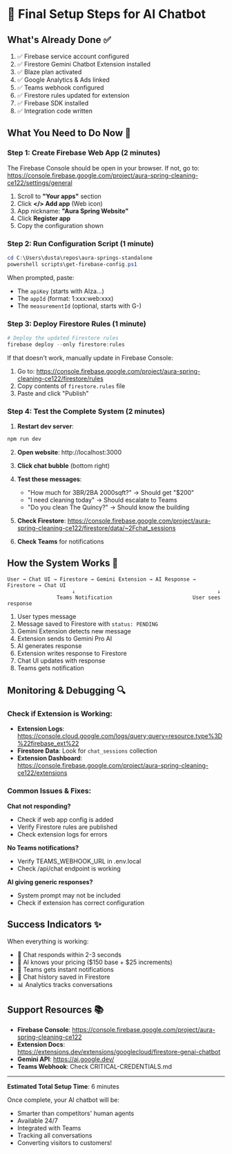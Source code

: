 # 🚀 Final Setup Steps for AI Chatbot

## What's Already Done ✅
1. ✅ Firebase service account configured
2. ✅ Firestore Gemini Chatbot Extension installed
3. ✅ Blaze plan activated
4. ✅ Google Analytics & Ads linked
5. ✅ Teams webhook configured
6. ✅ Firestore rules updated for extension
7. ✅ Firebase SDK installed
8. ✅ Integration code written

## What You Need to Do Now 🔧

### Step 1: Create Firebase Web App (2 minutes)
The Firebase Console should be open in your browser. If not, go to:
https://console.firebase.google.com/project/aura-spring-cleaning-ce122/settings/general

1. Scroll to **"Your apps"** section
2. Click **</> Add app** (Web icon)
3. App nickname: **"Aura Spring Website"**
4. Click **Register app**
5. Copy the configuration shown

### Step 2: Run Configuration Script (1 minute)
```powershell
cd C:\Users\dusta\repos\aura-springs-standalone
powershell scripts\get-firebase-config.ps1
```

When prompted, paste:
- The `apiKey` (starts with AIza...)
- The `appId` (format: 1:xxx:web:xxx)
- The `measurementId` (optional, starts with G-)

### Step 3: Deploy Firestore Rules (1 minute)
```powershell
# Deploy the updated Firestore rules
firebase deploy --only firestore:rules
```

If that doesn't work, manually update in Firebase Console:
1. Go to: https://console.firebase.google.com/project/aura-spring-cleaning-ce122/firestore/rules
2. Copy contents of `firestore.rules` file
3. Paste and click "Publish"

### Step 4: Test the Complete System (2 minutes)

1. **Restart dev server**:
```bash
npm run dev
```

2. **Open website**: http://localhost:3000

3. **Click chat bubble** (bottom right)

4. **Test these messages**:
   - "How much for 3BR/2BA 2000sqft?" → Should get "$200"
   - "I need cleaning today" → Should escalate to Teams
   - "Do you clean The Quincy?" → Should know the building

5. **Check Firestore**: 
   https://console.firebase.google.com/project/aura-spring-cleaning-ce122/firestore/data/~2Fchat_sessions

6. **Check Teams** for notifications

## How the System Works 🔄

```mermaid
User → Chat UI → Firestore → Gemini Extension → AI Response → Firestore → Chat UI
                     ↓                                              ↓
                Teams Notification                          User sees response
```

1. User types message
2. Message saved to Firestore with `status: PENDING`
3. Gemini Extension detects new message
4. Extension sends to Gemini Pro AI
5. AI generates response
6. Extension writes response to Firestore
7. Chat UI updates with response
8. Teams gets notification

## Monitoring & Debugging 🔍

### Check if Extension is Working:
- **Extension Logs**: https://console.cloud.google.com/logs/query;query=resource.type%3D%22firebase_ext%22
- **Firestore Data**: Look for `chat_sessions` collection
- **Extension Dashboard**: https://console.firebase.google.com/project/aura-spring-cleaning-ce122/extensions

### Common Issues & Fixes:

**Chat not responding?**
- Check if web app config is added
- Verify Firestore rules are published
- Check extension logs for errors

**No Teams notifications?**
- Verify TEAMS_WEBHOOK_URL in .env.local
- Check /api/chat endpoint is working

**AI giving generic responses?**
- System prompt may not be included
- Check if extension has correct configuration

## Success Indicators ✨

When everything is working:
- 💬 Chat responds within 2-3 seconds
- 🤖 AI knows your pricing ($150 base + $25 increments)
- 📱 Teams gets instant notifications
- 💾 Chat history saved in Firestore
- 📊 Analytics tracks conversations

## Support Resources 📚

- **Firebase Console**: https://console.firebase.google.com/project/aura-spring-cleaning-ce122
- **Extension Docs**: https://extensions.dev/extensions/googlecloud/firestore-genai-chatbot
- **Gemini API**: https://ai.google.dev/
- **Teams Webhook**: Check CRITICAL-CREDENTIALS.md

---
**Estimated Total Setup Time**: 6 minutes

Once complete, your AI chatbot will be:
- Smarter than competitors' human agents
- Available 24/7
- Integrated with Teams
- Tracking all conversations
- Converting visitors to customers!